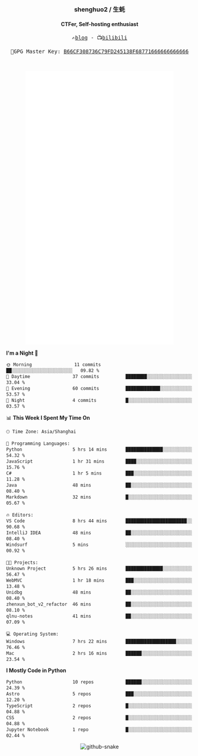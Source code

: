 <h3 align="center"> shenghuo2 / 生蚝 </h3>
<h4 align="center" >CTFer, Self-hosting enthusiast</h3>


<p align="center">
  <samp>
    ✍️<a href="https://blog.shenghuo2.top/">blog</a> -
    📺<a href="https://space.bilibili.com/85894935">bilibili</a>
  </samp>
</p>
<p align="center">
  <samp>
     🔐GPG Master Key: <a align="center" href="https://github.com/shenghuo2.gpg">B66CF308736C79FD245138F68771666666666666</a>
  </samp>
</p>
<br>
<p align="center">
  <a href="https://github.com/shenghuo2">
    <img width="400" align="top" src="https://github.com/shenghuo2/shenghuo2/blob/main/metrics.left.svg" />
  </a>
  <a href="https://github.com/shenghuo2">
    <img width="400" align="top" src="https://github.com/shenghuo2/shenghuo2/blob/main/metrics.right.svg" />
  </a>
</p>


<!--START_SECTION:waka-->
**I'm a Night 🦉** 

```text
🌞 Morning                11 commits          ██░░░░░░░░░░░░░░░░░░░░░░░   09.82 % 
🌆 Daytime                37 commits          ████████░░░░░░░░░░░░░░░░░   33.04 % 
🌃 Evening                60 commits          █████████████░░░░░░░░░░░░   53.57 % 
🌙 Night                  4 commits           █░░░░░░░░░░░░░░░░░░░░░░░░   03.57 % 
```


📊 **This Week I Spent My Time On** 

```text
🕑︎ Time Zone: Asia/Shanghai

💬 Programming Languages: 
Python                   5 hrs 14 mins       ██████████████░░░░░░░░░░░   54.32 % 
JavaScript               1 hr 31 mins        ████░░░░░░░░░░░░░░░░░░░░░   15.76 % 
C#                       1 hr 5 mins         ███░░░░░░░░░░░░░░░░░░░░░░   11.28 % 
Java                     48 mins             ██░░░░░░░░░░░░░░░░░░░░░░░   08.40 % 
Markdown                 32 mins             █░░░░░░░░░░░░░░░░░░░░░░░░   05.67 % 

🔥 Editors: 
VS Code                  8 hrs 44 mins       ███████████████████████░░   90.68 % 
IntelliJ IDEA            48 mins             ██░░░░░░░░░░░░░░░░░░░░░░░   08.40 % 
Windsurf                 5 mins              ░░░░░░░░░░░░░░░░░░░░░░░░░   00.92 % 

🐱‍💻 Projects: 
Unknown Project          5 hrs 26 mins       ██████████████░░░░░░░░░░░   56.47 % 
WebMVC                   1 hr 18 mins        ███░░░░░░░░░░░░░░░░░░░░░░   13.48 % 
Unidbg                   48 mins             ██░░░░░░░░░░░░░░░░░░░░░░░   08.40 % 
zhenxun_bot_v2_refactor  46 mins             ██░░░░░░░░░░░░░░░░░░░░░░░   08.10 % 
qlnu-notes               41 mins             ██░░░░░░░░░░░░░░░░░░░░░░░   07.09 % 

💻 Operating System: 
Windows                  7 hrs 22 mins       ███████████████████░░░░░░   76.46 % 
Mac                      2 hrs 16 mins       ██████░░░░░░░░░░░░░░░░░░░   23.54 % 
```

**I Mostly Code in Python** 

```text
Python                   10 repos            ██████░░░░░░░░░░░░░░░░░░░   24.39 % 
Astro                    5 repos             ███░░░░░░░░░░░░░░░░░░░░░░   12.20 % 
TypeScript               2 repos             █░░░░░░░░░░░░░░░░░░░░░░░░   04.88 % 
CSS                      2 repos             █░░░░░░░░░░░░░░░░░░░░░░░░   04.88 % 
Jupyter Notebook         1 repo              █░░░░░░░░░░░░░░░░░░░░░░░░   02.44 % 
```




<!--END_SECTION:waka-->


<div align="center">
  <picture>
    <source media="(prefers-color-scheme: dark)" srcset="https://gist.githubusercontent.com/shenghuo2/bfce20b14ab0484cef03bae6e60e0b3a/raw/github-snake-dark.svg" />
    <source media="(prefers-color-scheme: light)" srcset="https://gist.githubusercontent.com/shenghuo2/bfce20b14ab0484cef03bae6e60e0b3a/raw/github-snake.svg" />
    <img alt="github-snake" src="https://gist.githubusercontent.com/shenghuo2/bfce20b14ab0484cef03bae6e60e0b3a/raw/github-snake.svg" />
  </picture>
</div>

<!--
**shenghuo2/shenghuo2** is a ✨ _special_ ✨ repository because its `README.md` (this file) appears on your GitHub profile.

Here are some ideas to get you started:

- 🔭 I’m currently working on ...
- 🌱 I’m currently learning ...
- 👯 I’m looking to collaborate on ...
- 🤔 I’m looking for help with ...
- 💬 Ask me about ...
- 📫 How to reach me: ...
- 😄 Pronouns: ...
- ⚡ Fun fact: ...
-->
